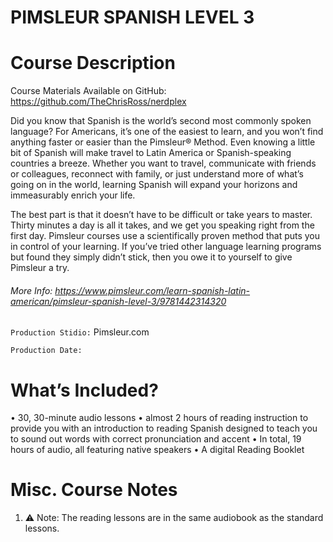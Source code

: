 # PIMSLEUR SPANISH LEVEL 3

# Course Description

Course Materials Available on GitHub: https://github.com/TheChrisRoss/nerdplex

Did you know that Spanish is the world’s second most commonly spoken language? For Americans, it’s one of the easiest to learn, and you won’t find anything faster or easier than the Pimsleur® Method. Even knowing a little bit of Spanish will make travel to Latin America or Spanish-speaking countries a breeze. Whether you want to travel, communicate with friends or colleagues, reconnect with family, or just understand more of what’s going on in the world, learning Spanish will expand your horizons and immeasurably enrich your life.

The best part is that it doesn’t have to be difficult or take years to master. Thirty minutes a day is all it takes, and we get you speaking right from the first day. Pimsleur courses use a scientifically proven method that puts you in control of your learning. If you’ve tried other language learning programs but found they simply didn’t stick, then you owe it to yourself to give Pimsleur a try.

###### More Info:  https://www.pimsleur.com/learn-spanish-latin-american/pimsleur-spanish-level-3/9781442314320

`Production Stidio:` Pimsleur.com

`Production Date:` 

# What’s Included?
• 30, 30-minute audio lessons
• almost 2 hours of reading instruction to provide you with an introduction to reading Spanish designed to teach you to sound out words with correct pronunciation and accent
• In total, 19 hours of audio, all featuring native speakers
• A digital Reading Booklet

# Misc. Course Notes

1. ⚠ Note: The reading lessons are in the same audiobook as the standard lessons. 